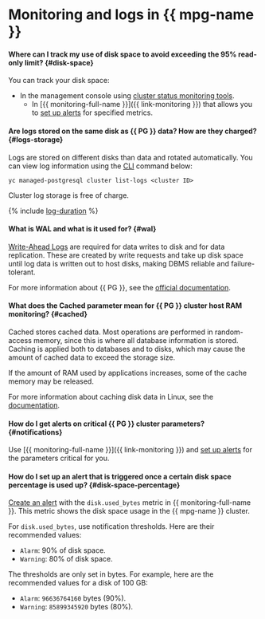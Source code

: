 # Monitoring and logs in {{ mpg-name }}

#### Where can I track my use of disk space to avoid exceeding the 95% read-only limit? {#disk-space}

You can track your disk space:
* In the management console using [cluster status monitoring tools](../../managed-postgresql/operations/monitoring.md#monitoring-cluster).
   * In [{{ monitoring-full-name }}]({{ link-monitoring }}) that allows you to [set up alerts](../../managed-postgresql/operations/monitoring.md#monitoring-integration) for specified metrics.

#### Are logs stored on the same disk as {{ PG }} data? How are they charged? {#logs-storage}

Logs are stored on different disks than data and rotated automatically. You can view log information using the [CLI](../../cli/) command below:

```
yc managed-postgresql cluster list-logs <cluster ID>
```

Cluster log storage is free of charge.

{% include [log-duration](../../_includes/mdb/log-duration-qa.md) %}

#### What is WAL and what is it used for? {#wal}

[Write-Ahead Logs](https://postgrespro.com/docs/postgresql/12/wal-intro) are required for data writes to disk and for data replication. These are created by write requests and take up disk space until log data is written out to host disks, making DBMS reliable and failure-tolerant.

For more information about {{ PG }}, see the [official documentation](https://postgrespro.com/docs/postgresql/12).

#### What does the Cached parameter mean for {{ PG }} cluster host RAM monitoring? {#cached}

Cached stores cached data. Most operations are performed in random-access memory, since this is where all database information is stored. Caching is applied both to databases and to disks, which may cause the amount of cached data to exceed the storage size.

If the amount of RAM used by applications increases, some of the cache memory may be released.

For more information about caching disk data in Linux, see the [documentation](https://www.linuxatemyram.com/).


#### How do I get alerts on critical {{ PG }} cluster parameters? {#notifications}

Use [{{ monitoring-full-name }}]({{ link-monitoring }}) and [set up alerts](../../managed-postgresql/operations/monitoring.md#monitoring-integration) for the parameters critical for you.


#### How do I set up an alert that is triggered once a certain disk space percentage is used up? {#disk-space-percentage}

[Create an alert](../../managed-postgresql/operations/monitoring.md#monitoring-integration) with the `disk.used_bytes` metric in {{ monitoring-full-name }}. This metric shows the disk space usage in the {{ mpg-name }} cluster.

For `disk.used_bytes`, use notification thresholds. Here are their recommended values:

* `Alarm`: 90% of disk space.
* `Warning`: 80% of disk space.

The thresholds are only set in bytes. For example, here are the recommended values for a disk of 100 GB:

* `Alarm`: `96636764160` bytes (90%).
* `Warning`: `85899345920` bytes (80%).
